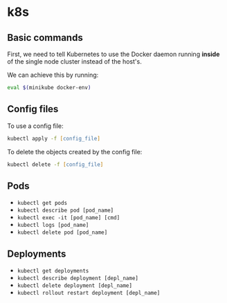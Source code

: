 # k8s

## Basic commands

First, we need to tell Kubernetes to use the Docker daemon running **inside** of the single node cluster instead of the host's.

We can achieve this by running:

```zsh
eval $(minikube docker-env)
```

## Config files

To use a config file:

```zsh
kubectl apply -f [config_file]
```

To delete the objects created by the config file:

```zsh
kubectl delete -f [config_file]
```

## Pods

- `kubectl get pods`
- `kubectl describe pod [pod_name]`
- `kubectl exec -it [pod_name] [cmd]`
- `kubectl logs [pod_name]`
- `kubectl delete pod [pod_name]`

## Deployments

- `kubectl get deployments`
- `kubectl describe deployment [depl_name]`
- `kubectl delete deployment [depl_name]`
- `kubectl rollout restart deployment [depl_name]`
